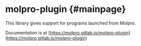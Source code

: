 molpro-plugin {#mainpage}
=========================

This library gives support for programs launched from Molpro.

Documentation is at
[https://molpro.gitlab.io/molpro-plugin]
(https://molpro.gitlab.io/molpro-plugin)

